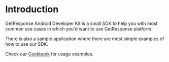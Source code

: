 # Introduction

GetResponse Android Developer Kit is a small SDK to help you with most common use cases in which you'd want to use GetResponse platform.

There is also a sample application where there are most simple examples of how to use our SDK. 

Check our [Cookbook](https://github.com/GetResponse/Android-Developer-Kit/wiki/cookbook) for usage examples.